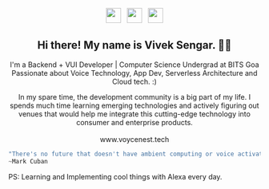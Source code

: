 <p align='center'>
<a href="https://twitter.com/VivekSe53926067"><img height="30" src="https://github.com/stephenajulu/WaylonWalker/blob/main/icon/twitter.png?raw=true"></a>&nbsp;&nbsp;
<a href="https://instagram.com/dream_curator"><img height="30" src="https://github.com/stephenajulu/WaylonWalker/blob/main/icon/instagram.jpg?raw=true"></a>&nbsp;&nbsp;
<a href="https://www.linkedin.com/in/vivek-sengar"><img height="30" src="https://github.com/stephenajulu/WaylonWalker/blob/main/icon/linkedin.png?raw=true"></a>
</p>

<h2 align="center">Hi there! My name is Vivek Sengar. 👋🤓</h2>
<p align="center">I'm a Backend + VUI Developer | Computer Science Undergrad at BITS Goa</br>
Passionate about Voice Technology, App Dev, Serverless Architecture and Cloud tech. :)  
</p>
<p align="center">In my spare time, the development community is a big part of my life. I spends much time learning emerging technologies and actively figuring out venues that would help me integrate this cutting-edge technology into consumer and enterprise products.</br></br>www.voycenest.tech
  
```javascript
"There's no future that doesn't have ambient computing or voice activation."
~Mark Cuban
```
PS: Learning and Implementing cool things with Alexa every day.
</p>
